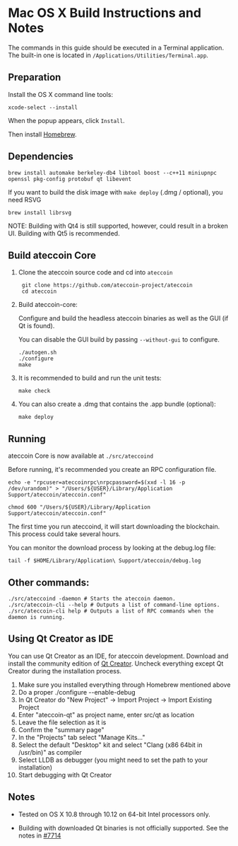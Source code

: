 Mac OS X Build Instructions and Notes
====================================
The commands in this guide should be executed in a Terminal application.
The built-in one is located in `/Applications/Utilities/Terminal.app`.

Preparation
-----------
Install the OS X command line tools:

`xcode-select --install`

When the popup appears, click `Install`.

Then install [Homebrew](https://brew.sh).

Dependencies
----------------------

    brew install automake berkeley-db4 libtool boost --c++11 miniupnpc openssl pkg-config protobuf qt libevent

If you want to build the disk image with `make deploy` (.dmg / optional), you need RSVG

    brew install librsvg

NOTE: Building with Qt4 is still supported, however, could result in a broken UI. Building with Qt5 is recommended.

Build ateccoin Core
------------------------

1. Clone the ateccoin source code and cd into `ateccoin`

        git clone https://github.com/ateccoin-project/ateccoin
        cd ateccoin

2.  Build ateccoin-core:

    Configure and build the headless ateccoin binaries as well as the GUI (if Qt is found).

    You can disable the GUI build by passing `--without-gui` to configure.

        ./autogen.sh
        ./configure
        make

3.  It is recommended to build and run the unit tests:

        make check

4.  You can also create a .dmg that contains the .app bundle (optional):

        make deploy

Running
-------

ateccoin Core is now available at `./src/ateccoind`

Before running, it's recommended you create an RPC configuration file.

    echo -e "rpcuser=ateccoinrpc\nrpcpassword=$(xxd -l 16 -p /dev/urandom)" > "/Users/${USER}/Library/Application Support/ateccoin/ateccoin.conf"

    chmod 600 "/Users/${USER}/Library/Application Support/ateccoin/ateccoin.conf"

The first time you run ateccoind, it will start downloading the blockchain. This process could take several hours.

You can monitor the download process by looking at the debug.log file:

    tail -f $HOME/Library/Application\ Support/ateccoin/debug.log

Other commands:
-------

    ./src/ateccoind -daemon # Starts the ateccoin daemon.
    ./src/ateccoin-cli --help # Outputs a list of command-line options.
    ./src/ateccoin-cli help # Outputs a list of RPC commands when the daemon is running.

Using Qt Creator as IDE
------------------------
You can use Qt Creator as an IDE, for ateccoin development.
Download and install the community edition of [Qt Creator](https://www.qt.io/download/).
Uncheck everything except Qt Creator during the installation process.

1. Make sure you installed everything through Homebrew mentioned above
2. Do a proper ./configure --enable-debug
3. In Qt Creator do "New Project" -> Import Project -> Import Existing Project
4. Enter "ateccoin-qt" as project name, enter src/qt as location
5. Leave the file selection as it is
6. Confirm the "summary page"
7. In the "Projects" tab select "Manage Kits..."
8. Select the default "Desktop" kit and select "Clang (x86 64bit in /usr/bin)" as compiler
9. Select LLDB as debugger (you might need to set the path to your installation)
10. Start debugging with Qt Creator

Notes
-----

* Tested on OS X 10.8 through 10.12 on 64-bit Intel processors only.

* Building with downloaded Qt binaries is not officially supported. See the notes in [#7714](https://github.com/bitcoin/bitcoin/issues/7714)
